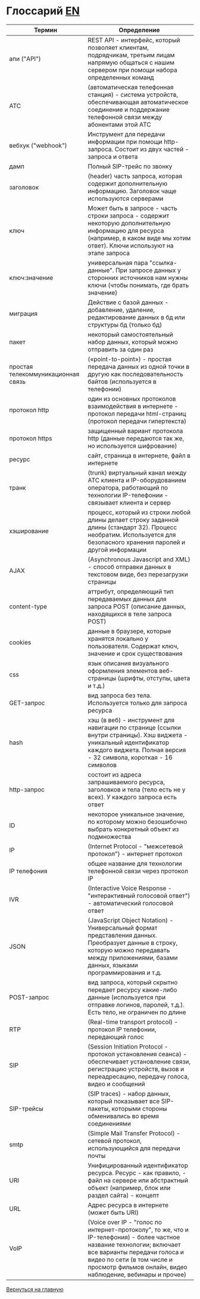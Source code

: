 # Глоссарий                                     [EN](/documentation/glossary/glossary_en.md)
|**Термин**  | **Определение** |
|--|--|
| апи ("API") |REST API - интерфейс, который позволяет клиентам, подрядчикам, третьим лицам напрямую общаться с нашим сервером при помощи набора определенных команд  |
|АТС|(автоматическая телефонная станция) - система устройств, обеспечивающая автоматическое соединение и поддержание телефонной связи между абонентами этой АТС|
| вебхук ("webhook")| Инструмент для передачи информации при помощи http-запроса. Состоит из двух частей - запроса и ответа|
|дамп|Полный SIP-трейс по звонку|
|заголовок|(header) часть запроса, которая содержит дополнительную информацию. Заголовок чаще используются серверами|
|ключ|Может быть в запросе - часть строки запроса - содержит некоторую дополнительную информацию для ресурса (например, в каком виде мы хотим ответ). Ключи используют на этапе запроса|
|ключ:значение|универсальная пара "ссылка-данные". При запросе данных у сторонних источников нам нужны ключи (чтобы понимать, где брать значение)|
|миграция|Действие с базой данных - добавление, удаление, редактирование данных в бд или структуры бд (только бд)|
|пакет|некоторый самостоятельный набор данных, который можно отправить за один раз|
|простая телекоммуникационная связь|(«point-to-point») - простая передача данных из одной точки в другую как последовательность байтов (используется в телефонии)|
|протокол http|один из основных протоколов взаимодействия в интернете - протокол передачи html-страниц (протокол передачи гипертекста)|
|протокол https|защищенный вариант протокола http (данные передаются так же, но используется шифрование)|
|ресурс|сайт, страница в интернете, файл в интернете|
|транк|(trunk) виртуальный канал между АТС клиента и IP-оборудованием оператора, работающий по технологии IP-телефонии - связывает клиента и сервер|
|хэширование|процесс, который из строки любой длины делает строку заданной длины (стандарт 32). Процесс необратим. Используется для безопасного хранения паролей и другой информации|
|AJAX|(Asynchronous Javascript and XML) - способ отправки данных в текстовом виде, без перезагрузки страницы|
|content-type|аттрибут, определяющий тип передаваемых данных для запроса POST (описание данных, находящихся в теле запроса POST)|
|cookies|данные в браузере, которые хранятся локально у пользователя. Содержат ключ, значение и срок существования|
|css|язык описания визуального оформления элементов веб-страницы (шрифты, отступы, цвета и т.д.)|
|GET-запрос|вид запроса без тела. Используется только для запроса ресурса|
|hash|хэш (в веб) - инструмент для навигации по странице (ссылки внутри страницы). Хэш виджета - уникальный идентификатор каждого виджета. Полная версия - 32 символа, короткая - 16 символов|
 |http-запрос|состоит из адреса запрашиваемого ресурса, заголовков и тела (тело есть не у всех). У каждого запроса есть ответ|
 |ID|некоторое уникальное значение, по которому можно безошибочно выбрать конкретный объект из подмножества|
 |IP|(Internet Protocol - "межсетевой протокол") - интернет протокол|
 |IP телефония|общее название для технологии телефонной связи через протокол IP|
 |IVR|(Interactive Voice Response - "интерактивный голосовой ответ") - автоматический голосовой ответ|
 |JSON|(JavaScript Object Notation) - Универсальный формат представления данных. Преобразует данные в строку, которую можно передавать между приложениями, базами данных, языками программирования и т.д.|
 |POST-запрос|вид запроса, который скрытно передает ресурсу какие-либо данные (используется при отправке логинов, паролей, т.д.). Есть тело, не ограничен по длине|
 |RTP|(Real-time transport protocol) - протокол IP телефонии, передающий голос|
 |SIP|(Session Initiation Protocol - протокол установления сеанса) - обеспечивает установление связи, регистрацию устройств, вызов и переадресацию, передачу голоса, видео и сообщений|
 |SIP-трейсы|(SIP traces) - набор данных, который показывает все SIP-пакеты, которыми стороны обменивались во время соединениями|
 |smtp|(Simple Mail Transfer Protocol) - сетевой протокол, использующийся для передачи почты|
 |URI|Унифицированный идентификатор ресурса. Ресурс - как правило, - файл на сервере или абстрактный объект (например, блок или раздел сайта) - концепт|
 |URL|Адрес ресурса в интернете (может быть URI)|
 |VoIP|(Voice over IP - "голос по интернет-протоколу", то же, что и IP-телефония) - более частное название технологии; включает все варианты передачи голоса и видео по сети (в том числе и просмотр фильмов онлайн, видео наблюдение, вебинары и прочее)|

[Вернуться на главную](/README.md#documentation)
